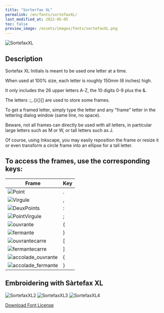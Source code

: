 ```yaml
---
title: "Sorterfax XL"
permalink: /en/fonts/sortefaxXL/
last_modified_at: 2022-05-05
toc: false
preview_image: /assets/images/fonts/sortefaxXL.png
---
```

![SortefaxXL](/assets/images/fonts/sortefaxXL.png)

## Description

Sortefax XL Initials is meant to be used one letter at a time.

When used at 100% size, each letter is roughly 150mm (6 inches) high.


It only includes the 26 upper letters A-Z, the 10 digits 0-9 plus the &.

The letters  :;,.(){}[]  are used to store some frames.

To get a framed letter, simply type the letter and any "frame" letter in the lettering dialog window (same line, no space).


Beware, not all frames can directly be used with all letters, in particular large letters such as M or W, or tall letters such as J.

Of course, using Inkscape,  you may easily reposition the frame or resize it or even transform a circle frame  into an ellipse for a tall letter.


## To access the frames, use the corresponding keys:


Frame|Key
---|---
![Point](/assets/images/fonts/sortefax/point.png)|.
![Virgule](/assets/images/fonts/sortefax/virgule.png)|,
![DeuxPoints](/assets/images/fonts/sortefax/deuxpoints.png)|:
![PointVirgule](/assets/images/fonts/sortefax/pointvirgule.png)|;
![ouvrante](/assets/images/fonts/sortefax/ouvrante.png)|(
![fermante](/assets/images/fonts/sortefax/fermante.png)|)
![ouvrantecarre](/assets/images/fonts/sortefax/[.png)|[
![fermantecarre](/assets/images/fonts/sortefax/].png)|]
![accolade_ouvrante](/assets/images/fonts/sortefax/{.png)|{
![accolade_fermante](/assets/images/fonts/sortefax/}.png)|}

## Embroidering with Sàrtefax XL

![SortefaxXL2](/assets/images/fonts/sortefax2.jpg)
![SortefaxXL3](/assets/images/fonts/sortefax3.jpg)
![SortefaxXL4](/assets/images/fonts/sortefaxXL4.jpg)


[Download Font License](https://github.com/inkstitch/inkstitch/tree/main/fonts/sortefaxXL/LICENSE)
